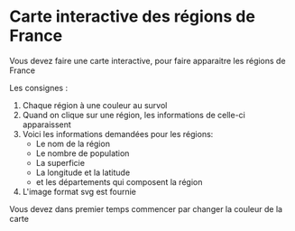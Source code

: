 # Carte interactive des régions de France
Vous devez faire une carte interactive, pour faire apparaitre les régions de France

Les consignes :
1. Chaque région à une couleur au survol
2. Quand on clique sur une région, les informations de celle-ci apparaissent
3. Voici les informations demandées pour les régions:
     - Le nom de la région
     - Le nombre de population
     - La superficie
     - La longitude et la latitude
     - et les départements qui composent la région
4. L'image format svg est fournie

Vous devez dans premier temps commencer par changer la couleur de la carte

